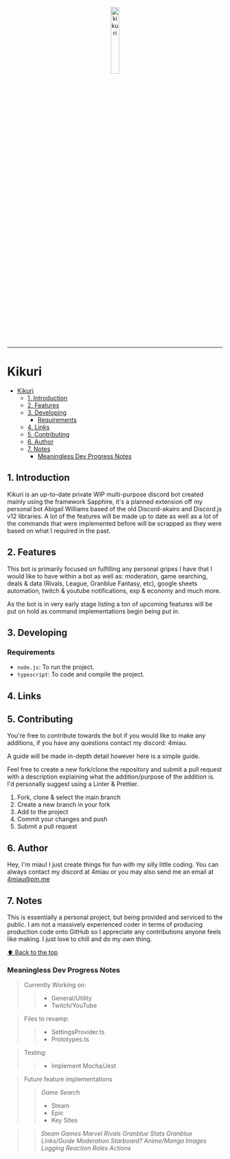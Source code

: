 <!-- markdownlint-disable first-line-h1 -->
<!-- markdownlint-disable html -->
<!-- markdownlint-disable no-duplicate-header -->

<div align='center'>
    <img src='https://i.imgur.com/MgIfib9.gif' width='20%' alt='kikuri' />
</div>
<hr>

# Kikuri


- [Kikuri](#kikuri)
  - [1. Introduction](#1-introduction)
  - [2. Features](#2-features)
  - [3. Developing](#3-developing)
    - [Requirements](#requirements)
  - [4. Links](#4-links)
  - [5. Contributing](#5-contributing)
  - [6. Author](#6-author)
  - [7. Notes](#7-notes)
    - [Meaningless Dev Progress Notes](#meaningless-dev-progress-notes)

## 1. Introduction

Kikuri is an up-to-date private WIP multi-purpose discord bot created mainly using the framework Sapphire, it's a planned extension off my personal bot Abigail Williams based of the old Discord-akairo and Discord.js v12 libraries. A lot of the features will be made up to date as well as a lot of the commands that were implemented before will be scrapped as they were based on what I required in the past.

## 2. Features

This bot is primarily focused on fulfilling any personal gripes I have that I would like to have within a bot as well as: moderation, game searching, deals & data (Rivals, League, Granblue Fantasy, etc), google sheets automation, twitch & youtube notifications, exp & economy and much more.

As the bot is in very early stage listing a ton of upcoming features will be put on hold as command implementations begin being put in.

## 3. Developing

### Requirements

- `node.js`: To run the project.
- `typescript`: To code and compile the project.

## 4. Links



## 5. Contributing

You're free to contribute towards the bot if you would like to make any additions, if you have any questions contact my discord: 4miau.

A guide will be made in-depth detail however here is a simple guide.

Feel free to create a new fork/clone the repository and submit a pull request with a description explaining what the addition/purpose of the addition is. I'd personally suggest using a Linter & Prettier.

1. Fork, clone & select the main branch
2. Create a new branch in your fork
3. Add to the project
4. Commit your changes and push
5. Submit a pull request

## 6. Author

Hey, I'm miau! I just create things for fun with my silly little coding. You can always contact my discord at 4miau or you may also send me an email at [4miau@pm.me](mailto:4miau@pm.me)

## 7. Notes

This is essentially a personal project, but being provided and serviced to the public. I am not a massively experienced coder in terms of producing production code onto GitHub so I appreciate any contributions anyone feels like making. I just love to chill and do my own thing.

[⬆ Back to the top](#kikuri)

### Meaningless Dev Progress Notes

> Currently Working on:
>> - General/Utility
>> - Twitch/YouTube

> Files to revamp:
>> - SettingsProvider.ts
>> - Prototypes.ts

> Testing:
>> - Implement Mocha/Jest

> Future feature implementations
>> <i>Game Search</i>
>> - Steam
>> - Epic
>> - Key Sites

>> <i>Steam Games</i>
>> <i>Marvel Rivals</i>
>> <i>Granblue Stats</i>
>> <i>Granblue Links/Guide</i>
>> <i>Moderation</i>
>> <i>Starboard?</i>
>> <i>Anime/Manga</i>
>> <i>Images</i>
>> <i>Logging</i>
>> <i>Reaction Roles</i>
>> <i>Actions</i>